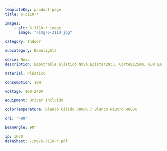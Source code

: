 ```yaml
---
templateKey: product-page
title: 6-3110-*

images: 
    - alt: 6-3110-* image
      image: "/img/6-3110.jpg"

category: Indoor

subcategory: Downlights

serie: Nova
description: Empotrable plástico NOVA,Epistar2835, CorteØ125mm, 800 Lm. Acabado blanco -01.

material: Plástico

consumption: 10W

voltage: 100-240V

equipment: Driver Incluido

colorTemperature: Blanco Cálido 3000K / Blanco Neutro 4000K

cri: '>80'

beamAngle: 90°

ip: IP20
dataSheet: /img/6-3110-*.pdf
---
```




>